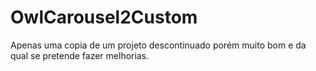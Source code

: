# OwlCarousel2Custom
Apenas uma copia de um projeto descontinuado porém muito bom e da qual se pretende fazer melhorias.
